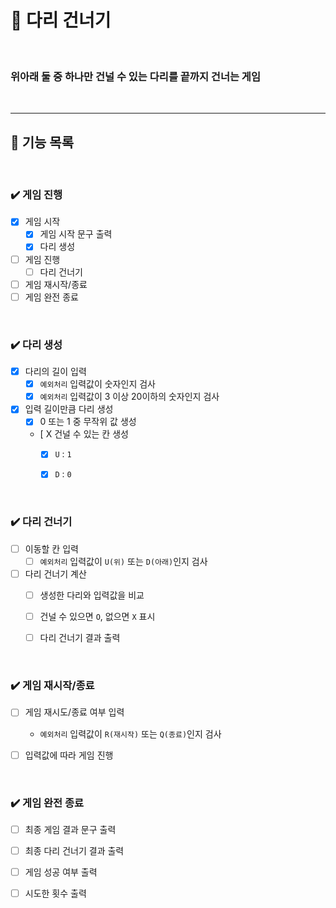 # 🌉 다리 건너기

<br>

### 위아래 둘 중 하나만 건널 수 있는 다리를 끝까지 건너는 게임

<br>

---

## 🚀 기능 목록


<br>

### ✔️  게임 진행 

- [X] 게임 시작
  - [X] 게임 시작 문구 출력
  - [X] 다리 생성
- [ ] 게임 진행
  - [ ] 다리 건너기
- [ ] 게임 재시작/종료
- [ ] 게임 완전 종료

<br>

### ✔️  다리 생성 

- [X] 다리의 길이 입력
  - [X] `예외처리` 입력값이 숫자인지 검사
  - [X] `예외처리` 입력값이 3 이상 20이하의 숫자인지 검사
- [X] 입력 길이만큼 다리 생성
  - [X] 0 또는 1 중 무작위 값 생성
  - [ X 건널 수 있는 칸 생성 
    - [X] `U` : `1`
    - [X] `D` : `0`


<br>

### ✔️ 다리 건너기

- [ ] 이동할 칸 입력
  - [ ] `예외처리` 입력값이 `U(위)` 또는 `D(아래)`인지 검사
- [ ] 다리 건너기 계산
  - [ ] 생성한 다리와 입력값을 비교
  - [ ] 건널 수 있으면 `O`, 없으면 `X` 표시
  - [ ] 다리 건너기 결과 출력


<br>

### ✔️ 게임 재시작/종료

- [ ] 게임 재시도/종료 여부 입력
  - `예외처리` 입력값이 `R(재시작)` 또는 `Q(종료)`인지 검사
- [ ] 입력값에 따라 게임 진행


<br>

### ✔️ 게임 완전 종료

- [ ] 최종 게임 결과 문구 출력
- [ ] 최종 다리 건너기 결과 출력
- [ ] 게임 성공 여부 출력
- [ ] 시도한 횟수 출력


<br>

